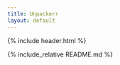 ```yaml
---
title: Unpackerr
layout: default
---
```


{% include header.html %}

{% include_relative README.md %}

